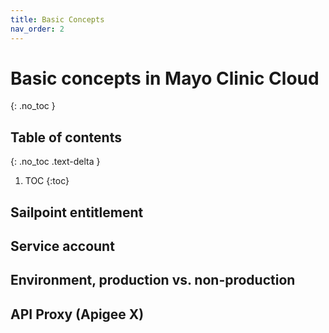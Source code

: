 ```yaml
---
title: Basic Concepts
nav_order: 2
---
```


# Basic concepts in Mayo Clinic Cloud
{: .no_toc }

## Table of contents
{: .no_toc .text-delta }

1. TOC
{:toc}



## Sailpoint entitlement


## Service account


## Environment, production vs. non-production


## API Proxy (Apigee X)


